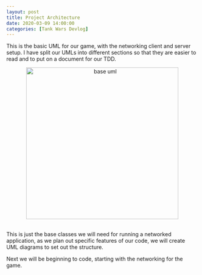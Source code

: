 ```yaml
---
layout: post
title: Project Architecture
date: 2020-03-09 14:00:00
categories: [Tank Wars Devlog]
---
```


This is the basic UML for our game, with the networking client and server setup. I have split our UMLs into different sections so that they are easier to read and to put on a document for our TDD.

<center><img src="{{ site.baseurl }}/assets/base_uml.png" alt="base uml" style="height: 400px;" /></center><br>

This is just the base classes we will need for running a networked application, as we plan out specific features of our code, we will create UML diagrams to set out the structure.

Next we will be beginning to code, starting with the networking for the game.